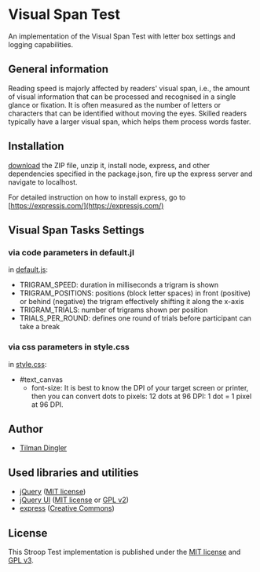# Visual Span Test

An implementation of the Visual Span Test with letter box settings and logging capabilities.

## General information
Reading speed is majorly affected by readers' visual span, i.e., the amount of visual information that can be processed and recognised in a single glance or fixation. It is often measured as the number of letters or characters that can be identified without moving the eyes.  Skilled readers typically have a larger visual span, which helps them process words faster. 

## Installation
[download](https://github.com/Til-D/visual_span/archive/master.zip) the ZIP file, unzip it, install node, express, and other dependencies specified in the package.json, fire up the express server and navigate to localhost.

For detailed instruction on how to install express, go to [https://expressjs.com/](https://expressjs.com/)

## Visual Span Tasks Settings 

### via code parameters in default.jl
in [default.js]():
- TRIGRAM_SPEED: duration in milliseconds a trigram is shown
- TRIGRAM_POSITIONS: positions (block letter spaces) in front (positive) or behind (negative) the trigram effectively shifting it along the x-axis
- TRIGRAM_TRIALS: number of trigrams shown per position
- TRIALS_PER_ROUND: defines one round of trials before participant can take a break

### via css parameters in style.css
in [style.css]():
- #text_canvas 
    - font-size: It is best to know the DPI of your target screen or printer, then you can convert dots to pixels: 12 dots at 96 DPI: 1 dot = 1 pixel at 96 DPI.

## Author
- [Tilman Dingler](https://github.com/Til-D/)

## Used libraries and utilities
- [jQuery](http://jquery.com/) ([MIT license](https://github.com/jquery/jquery/blob/master/MIT-LICENSE.txt))
- [jQuery UI](http://jqueryui.com/) ([MIT license](http://www.opensource.org/licenses/mit-license) or [GPL v2](http://opensource.org/licenses/GPL-2.0))
- [express](https://expressjs.com/) ([Creative Commons](https://creativecommons.org/licenses/by-sa/3.0/us/))

## License
This Stroop Test implementation is published under the [MIT license](http://www.opensource.org/licenses/mit-license) and [GPL v3](http://opensource.org/licenses/GPL-3.0).